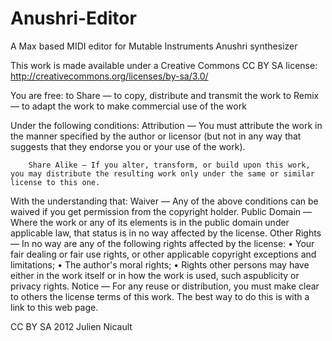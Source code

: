 Anushri-Editor
==============

A Max based MIDI editor for Mutable Instruments Anushri synthesizer

This work is made available under a Creative Commons CC BY SA license:
http://creativecommons.org/licenses/by-sa/3.0/

You are free:
  	to Share — to copy, distribute and transmit the work
		to Remix — to adapt the work
		to make commercial use of the work

Under the following conditions:
		Attribution — You must attribute the work in the manner specified by the author or licensor (but not in any way that suggests that they endorse you or your use of the work).

        Share Alike — If you alter, transform, or build upon this work, you may distribute the resulting work only under the same or similar license to this one.

With the understanding that:
		Waiver — Any of the above conditions can be waived if you get permission from the copyright holder.
		Public Domain — Where the work or any of its elements is in the public domain under applicable law, that status is in no way affected by the license.
		Other Rights — In no way are any of the following rights affected by the license:
	•	Your fair dealing or fair use rights, or other applicable copyright exceptions and limitations;
	•	The author's moral rights;
	•	Rights other persons may have either in the work itself or in how the work is used, such aspublicity or privacy rights.
		Notice — For any reuse or distribution, you must make clear to others the license terms of this work. The best way to do this is with a link to this web page.

CC BY SA 2012 Julien Nicault
